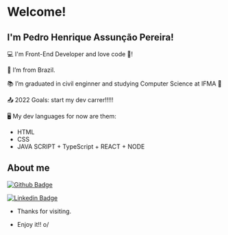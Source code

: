 # Welcome!

 

## I'm Pedro Henrique Assunção Pereira!

 

:computer: I'm Front-End Developer and love code 🖤!

:house_with_garden: I’m from Brazil.

:books: I’m graduated in civil enginner and studying Computer Science at IFMA 💙 

:outbox_tray: 2022 Goals: start my dev carrer!!!!!

🖥️ My dev languages for now are them:
* HTML
* CSS
* JAVA SCRIPT + TypeScript + REACT + NODE


 

## About me

[![Github Badge](https://img.shields.io/badge/-Github-000?style=flat-square&logo=Github&logoColor=white&link=https://github.com/phap9060)](https://github.com/phap9060)

[![Linkedin Badge](https://img.shields.io/badge/-LinkedIn-blue?style=flat-square&logo=Linkedin&logoColor=white&link=https://www.linkedin.com/in/phap9060/ )]( https://www.linkedin.com/in/phap9060/ )



- Thanks for visiting.

- Enjoy it!! o/
